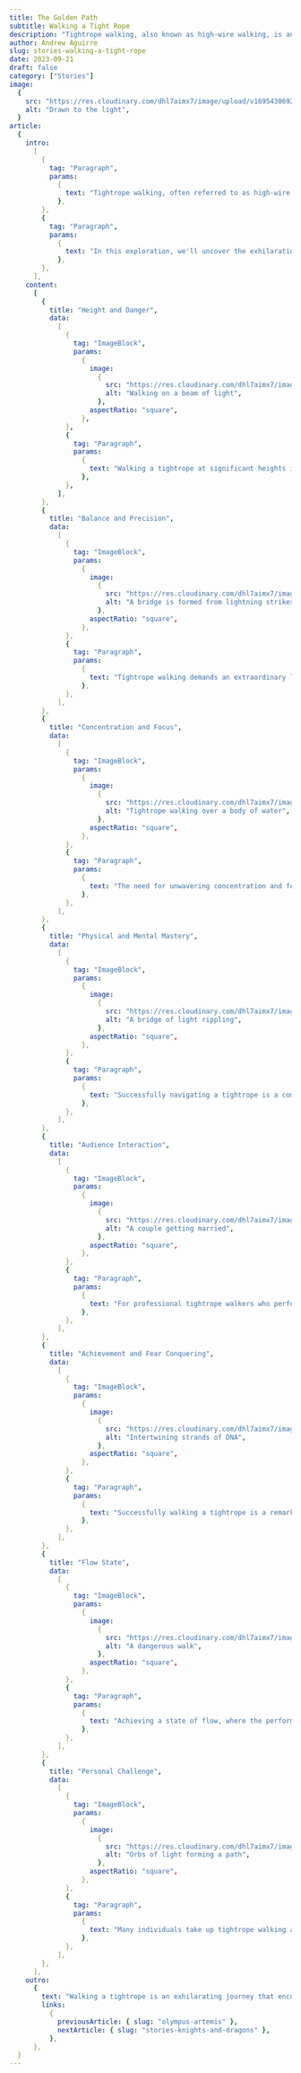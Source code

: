 ```yaml
---
title: The Golden Path
subtitle: Walking a Tight Rope
description: "Tightrope walking, also known as high-wire walking, is an art form that blends daring danger with graceful balance. Discover the exhilaration of this extraordinary practice, from the heights and dangers to the intense focus required."
author: Andrew Aguirre
slug: stories-walking-a-tight-rope
date: 2023-09-21
draft: false
category: ["Stories"]
image:
  {
    src: "https://res.cloudinary.com/dhl7aimx7/image/upload/v1695430692/002_bgixtw.webp",
    alt: "Drawn to the light",
  }
article:
  {
    intro:
      [
        {
          tag: "Paragraph",
          params:
            {
              text: "Tightrope walking, often referred to as high-wire walking, is a mesmerizing and awe-inspiring feat that transcends the realms of physical skill and mental fortitude. It is an art form that combines the daring allure of danger with the grace of balance.",
            },
        },
        {
          tag: "Paragraph",
          params:
            {
              text: "In this exploration, we'll uncover the exhilaration that accompanies this extraordinary practice, from the heights and dangers that await to the intense focus required to maintain equilibrium. Join us as we step onto the precipice of exhilaration and discover what makes walking a tightrope a truly thrilling experience.",
            },
        },
      ],
    content:
      [
        {
          title: "Height and Danger",
          data:
            [
              {
                tag: "ImageBlock",
                params:
                  {
                    image:
                      {
                        src: "https://res.cloudinary.com/dhl7aimx7/image/upload/v1695430692/001_hpofcf.webp",
                        alt: "Walking on a beam of light",
                      },
                    aspectRatio: "square",
                  },
              },
              {
                tag: "Paragraph",
                params:
                  {
                    text: "Walking a tightrope at significant heights introduces a powerful sense of danger and excitement. The performer is acutely aware of the potential consequences of a misstep, which creates a natural adrenaline rush. The thrill comes from confronting this fear of falling and facing it head-on.",
                  },
              },
            ],
        },
        {
          title: "Balance and Precision",
          data:
            [
              {
                tag: "ImageBlock",
                params:
                  {
                    image:
                      {
                        src: "https://res.cloudinary.com/dhl7aimx7/image/upload/v1695430692/003_jnaequ.webp",
                        alt: "A bridge is formed from lightning strikes",
                      },
                    aspectRatio: "square",
                  },
              },
              {
                tag: "Paragraph",
                params:
                  {
                    text: "Tightrope walking demands an extraordinary level of balance and precision. Every step requires a careful adjustment of weight and position to maintain equilibrium on the narrow rope. The intense focus on maintaining balance, especially as the rope sways or wobbles, amplifies the thrill of the activity.",
                  },
              },
            ],
        },
        {
          title: "Concentration and Focus",
          data:
            [
              {
                tag: "ImageBlock",
                params:
                  {
                    image:
                      {
                        src: "https://res.cloudinary.com/dhl7aimx7/image/upload/v1695430692/004_auaxfs.webp",
                        alt: "Tightrope walking over a body of water",
                      },
                    aspectRatio: "square",
                  },
              },
              {
                tag: "Paragraph",
                params:
                  {
                    text: "The need for unwavering concentration and focus is paramount in tightrope walking. The performer must block out distractions, such as the height and the audience, and channel all their mental energy into staying on the rope. This heightened mental clarity can be exhilarating as it creates a unique sense of tunnel vision.",
                  },
              },
            ],
        },
        {
          title: "Physical and Mental Mastery",
          data:
            [
              {
                tag: "ImageBlock",
                params:
                  {
                    image:
                      {
                        src: "https://res.cloudinary.com/dhl7aimx7/image/upload/v1695430692/007_yi1xm3.webp",
                        alt: "A bridge of light rippling",
                      },
                    aspectRatio: "square",
                  },
              },
              {
                tag: "Paragraph",
                params:
                  {
                    text: "Successfully navigating a tightrope is a combination of physical strength and mental control. Overcoming the mental barriers associated with the inherent fear of falling is a significant part of the challenge. The feeling of mental and physical mastery can be deeply satisfying and exhilarating.",
                  },
              },
            ],
        },
        {
          title: "Audience Interaction",
          data:
            [
              {
                tag: "ImageBlock",
                params:
                  {
                    image:
                      {
                        src: "https://res.cloudinary.com/dhl7aimx7/image/upload/v1695430692/005_es39cn.webp",
                        alt: "A couple getting married",
                      },
                    aspectRatio: "square",
                  },
              },
              {
                tag: "Paragraph",
                params:
                  {
                    text: "For professional tightrope walkers who perform in front of audiences, the energy and reactions of the crowd contribute to the exhilaration. Gasps, cheers, and applause create a feedback loop, enhancing the performer's adrenaline rush. The performer's ability to captivate and thrill the audience adds to the overall excitement.",
                  },
              },
            ],
        },
        {
          title: "Achievement and Fear Conquering",
          data:
            [
              {
                tag: "ImageBlock",
                params:
                  {
                    image:
                      {
                        src: "https://res.cloudinary.com/dhl7aimx7/image/upload/v1695430692/006_rdgki3.webp",
                        alt: "Intertwining strands of DNA",
                      },
                    aspectRatio: "square",
                  },
              },
              {
                tag: "Paragraph",
                params:
                  {
                    text: "Successfully walking a tightrope is a remarkable achievement. It often involves overcoming personal fears and pushing one's limits. The exhilaration comes not only from the physical act of walking but also from conquering the psychological barriers that come with performing at great heights.",
                  },
              },
            ],
        },
        {
          title: "Flow State",
          data:
            [
              {
                tag: "ImageBlock",
                params:
                  {
                    image:
                      {
                        src: "https://res.cloudinary.com/dhl7aimx7/image/upload/v1695430692/008_eoefxm.webp",
                        alt: "A dangerous walk",
                      },
                    aspectRatio: "square",
                  },
              },
              {
                tag: "Paragraph",
                params:
                  {
                    text: "Achieving a state of flow, where the performer is completely absorbed in the activity, is a common experience in tightrope walking. During this state, time seems to slow down, and the performer becomes one with the rope. The feeling of being in a flow state is deeply exhilarating and meditative.",
                  },
              },
            ],
        },
        {
          title: "Personal Challenge",
          data:
            [
              {
                tag: "ImageBlock",
                params:
                  {
                    image:
                      {
                        src: "https://res.cloudinary.com/dhl7aimx7/image/upload/v1695430692/009_ohsozz.webp",
                        alt: "Orbs of light forming a path",
                      },
                    aspectRatio: "square",
                  },
              },
              {
                tag: "Paragraph",
                params:
                  {
                    text: "Many individuals take up tightrope walking as a personal challenge. The exhilaration comes from pushing one's own boundaries, setting goals, and achieving them. Overcoming the initial fear of walking on a thin rope at heights and the sense of accomplishment that follows can be profoundly exhilarating on a personal level.",
                  },
              },
            ],
        },
      ],
    outro:
      {
        text: "Walking a tightrope is an exhilarating journey that encompasses a multitude of elements, from the profound mental focus and balance required to the connection with daredevil traditions and the personal challenges it presents. It's an art form that transcends physical prowess, offering a unique blend of danger, precision, and accomplishment. As we conclude our exploration, we leave you with the understanding that the exhilaration of tightrope walking is not just an act but a captivating fusion of human courage and artistry.",
        links:
          {
            previousArticle: { slug: "olympus-artemis" },
            nextArticle: { slug: "stories-knights-and-dragons" },
          },
      },
  }
---
```

